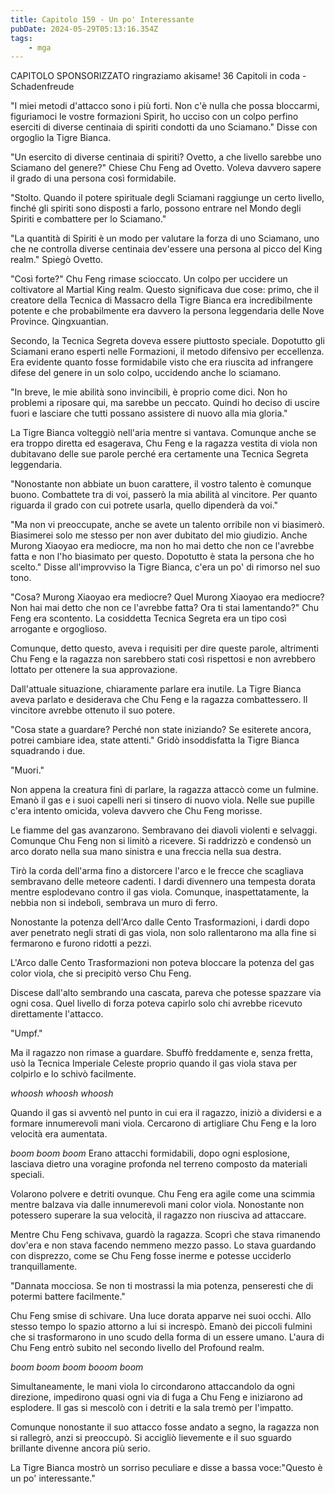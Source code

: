 ```yaml
---
title: Capitolo 159 - Un po' Interessante
pubDate: 2024-05-29T05:13:16.354Z
tags:
    - mga
---
```



CAPITOLO SPONSORIZZATO ringraziamo akisame!
36 Capitoli in coda
-Schadenfreude


"I miei metodi d'attacco sono i più forti. Non c'è nulla che possa bloccarmi, figuriamoci le vostre formazioni Spirit, ho ucciso con un colpo perfino eserciti di diverse centinaia di spiriti condotti da uno Sciamano." Disse con orgoglio la Tigre Bianca.


"Un esercito di diverse centinaia di spiriti? Ovetto, a che livello sarebbe uno Sciamano del genere?" Chiese Chu Feng ad Ovetto. Voleva davvero sapere il grado di una persona così formidabile.


"Stolto. Quando il potere spirituale degli Sciamani raggiunge un certo livello, finché gli spiriti sono disposti a farlo, possono entrare nel Mondo degli Spiriti e combattere per lo Sciamano."


"La quantità di Spiriti è un modo per valutare la forza di uno Sciamano, uno che ne controlla diverse centinaia dev'essere una persona al picco del King realm." Spiegò Ovetto.


"Così forte?" Chu Feng rimase scioccato. Un colpo per uccidere un coltivatore al Martial King realm. Questo significava due cose: primo, che il creatore della Tecnica di Massacro della Tigre Bianca era incredibilmente potente e che probabilmente era davvero la persona leggendaria delle Nove Province. Qingxuantian.


Secondo, la Tecnica Segreta doveva essere piuttosto speciale. Dopotutto gli Sciamani erano esperti nelle Formazioni, il metodo difensivo per eccellenza. Era evidente quanto fosse formidabile visto che era riuscita ad infrangere difese del genere in un solo colpo, uccidendo anche lo sciamano.


"In breve, le mie abilità sono invincibili, è proprio come dici. Non ho problemi a riposare qui, ma sarebbe un peccato. Quindi ho deciso di uscire fuori e lasciare che tutti possano assistere di nuovo alla mia gloria."


La Tigre Bianca volteggiò nell'aria mentre si vantava. Comunque anche se era troppo diretta ed esagerava, Chu Feng e la ragazza vestita di viola non dubitavano delle sue parole perché era certamente una Tecnica Segreta leggendaria.


"Nonostante non abbiate un buon carattere, il vostro talento è comunque buono. Combattete tra di voi, passerò la mia abilità al vincitore. Per quanto riguarda il grado con cui potrete usarla, quello dipenderà da voi."


"Ma non vi preoccupate, anche se avete un talento orribile non vi biasimerò. Biasimerei solo me stesso per non aver dubitato del mio giudizio. Anche Murong Xiaoyao era mediocre, ma non ho mai detto che non ce l'avrebbe fatta e non l'ho biasimato per questo. Dopotutto è stata la persona che ho scelto." Disse all'improvviso la Tigre Bianca, c'era un po' di rimorso nel suo tono.


"Cosa? Murong Xiaoyao era mediocre? Quel Murong Xiaoyao era mediocre? Non hai mai detto che non ce l'avrebbe fatta? Ora ti stai lamentando?" Chu Feng era scontento. La cosiddetta Tecnica Segreta era un tipo così arrogante e orgoglioso.


Comunque, detto questo, aveva i requisiti per dire queste parole, altrimenti Chu Feng e la ragazza non sarebbero stati così rispettosi e non avrebbero lottato per ottenere la sua approvazione.


Dall'attuale situazione, chiaramente parlare era inutile. La Tigre Bianca aveva parlato e desiderava che Chu Feng e la ragazza combattessero. Il vincitore avrebbe ottenuto il suo potere.


"Cosa state a guardare? Perché non state iniziando? Se esiterete ancora, potrei cambiare idea, state attenti." Gridò insoddisfatta la Tigre Bianca squadrando i due.


"Muori."


Non appena la creatura finì di parlare, la ragazza attaccò come un fulmine. Emanò il gas e i suoi capelli neri si tinsero di nuovo viola. Nelle sue pupille c'era intento omicida, voleva davvero che Chu Feng morisse.


Le fiamme del gas avanzarono. Sembravano dei diavoli violenti e selvaggi. Comunque Chu Feng non si limitò a ricevere. Si raddrizzò e condensò un arco dorato nella sua mano sinistra e una freccia nella sua destra.


Tirò la corda dell'arma fino a distorcere l'arco e le frecce che scagliava sembravano delle meteore cadenti. I dardi divennero una tempesta dorata mentre esplodevano contro il gas viola. Comunque, inaspettatamente, la nebbia non si indebolì, sembrava un muro di ferro.


Nonostante la potenza dell'Arco dalle Cento Trasformazioni, i dardi dopo aver penetrato negli strati di gas viola, non solo rallentarono ma alla fine si fermarono e furono ridotti a pezzi.


L'Arco dalle Cento Trasformazioni non poteva bloccare la potenza del gas color viola, che si precipitò verso Chu Feng.


Discese dall'alto sembrando una cascata, pareva che potesse spazzare via ogni cosa. Quel livello di forza poteva capirlo solo chi avrebbe ricevuto direttamente l'attacco.


"Umpf."


Ma il ragazzo non rimase a guardare. Sbuffò freddamente e, senza fretta, usò la Tecnica Imperiale Celeste proprio quando il gas viola stava per colpirlo e lo schivò facilmente.


*whoosh whoosh whoosh*


Quando il gas si avventò nel punto in cui era il ragazzo, iniziò a dividersi e a formare innumerevoli mani viola. Cercarono di artigliare Chu Feng e la loro velocità era aumentata.


*boom boom boom* Erano attacchi formidabili, dopo ogni esplosione, lasciava dietro una voragine profonda nel terreno composto da materiali speciali.


Volarono polvere e detriti ovunque. Chu Feng era agile come una scimmia mentre balzava via dalle innumerevoli mani color viola. Nonostante non potessero superare la sua velocità, il ragazzo non riusciva ad attaccare.


Mentre Chu Feng schivava, guardò la ragazza. Scoprì che stava rimanendo dov'era e non stava facendo nemmeno mezzo passo. Lo stava guardando con disprezzo, come se Chu Feng fosse inerme e potesse ucciderlo tranquillamente.


"Dannata mocciosa. Se non ti mostrassi la mia potenza, penseresti che di potermi battere facilmente."


Chu Feng smise di schivare. Una luce dorata apparve nei suoi occhi. Allo stesso tempo lo spazio attorno a lui si increspò. Emanò dei piccoli fulmini che si trasformarono in uno scudo della forma di un essere umano. L'aura di Chu Feng entrò subito nel secondo livello del Profound realm.


*boom boom boom booom boom*


Simultaneamente, le mani viola lo circondarono attaccandolo da ogni direzione, impedirono quasi ogni via di fuga a Chu Feng e iniziarono ad esplodere. Il gas si mescolò con i detriti e la sala tremò per l'impatto.


Comunque nonostante il suo attacco fosse andato a segno, la ragazza non si rallegrò, anzi si preoccupò. Si accigliò lievemente e il suo sguardo brillante divenne ancora più serio.


La Tigre Bianca mostrò un sorriso peculiare e disse a bassa voce:"Questo è un po' interessante."





